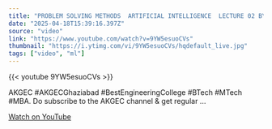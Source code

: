 ```yaml
---
title: "PROBLEM SOLVING METHODS  ARTIFICIAL INTELLIGENCE  LECTURE 02 BY DR  RASHMI SHARMA  AKGEC"
date: "2025-04-18T15:39:16.397Z"
source: "video"
link: "https://www.youtube.com/watch?v=9YW5esuoCVs"
thumbnail: "https://i.ytimg.com/vi/9YW5esuoCVs/hqdefault_live.jpg"
tags: ["video", "ml"]
---
```


{{< youtube 9YW5esuoCVs >}}

AKGEC #AKGECGhaziabad #BestEngineeringCollege #BTech #MTech #MBA. Do subscribe to the AKGEC channel & get regular ...

[Watch on YouTube](https://www.youtube.com/watch?v=9YW5esuoCVs)
